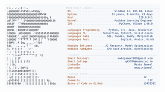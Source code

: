 <picture>
  <source srcset="https://raw.githubusercontent.com/mmazinjameel/mmazinjameel/main/dark_mode.svg?v=1753712060" media="(prefers-color-scheme: dark)">
  <img src="https://raw.githubusercontent.com/mmazinjameel/mmazinjameel/main/light_mode.svg?v=1753712060">
</picture>
